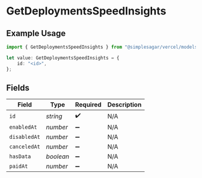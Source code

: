 # GetDeploymentsSpeedInsights

## Example Usage

```typescript
import { GetDeploymentsSpeedInsights } from "@simplesagar/vercel/models/getdeploymentsop.js";

let value: GetDeploymentsSpeedInsights = {
    id: "<id>",
};
```

## Fields

| Field              | Type               | Required           | Description        |
| ------------------ | ------------------ | ------------------ | ------------------ |
| `id`               | *string*           | :heavy_check_mark: | N/A                |
| `enabledAt`        | *number*           | :heavy_minus_sign: | N/A                |
| `disabledAt`       | *number*           | :heavy_minus_sign: | N/A                |
| `canceledAt`       | *number*           | :heavy_minus_sign: | N/A                |
| `hasData`          | *boolean*          | :heavy_minus_sign: | N/A                |
| `paidAt`           | *number*           | :heavy_minus_sign: | N/A                |